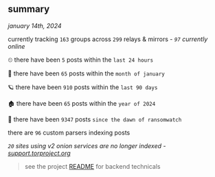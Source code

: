 
## summary
_january 14th, 2024_

currently tracking `163` groups across `299` relays & mirrors - _`97` currently online_

⏲ there have been `5` posts within the `last 24 hours`

🦈 there have been `65` posts within the `month of january`

🪐 there have been `910` posts within the `last 90 days`

🏚 there have been `65` posts within the `year of 2024`

🦕 there have been `9347` posts `since the dawn of ransomwatch`

there are `96` custom parsers indexing posts

_`20` sites using v2 onion services are no longer indexed - [support.torproject.org](https://support.torproject.org/onionservices/v2-deprecation/)_

> see the project [README](https://github.com/joshhighet/ransomwatch#ransomwatch--) for backend technicals
